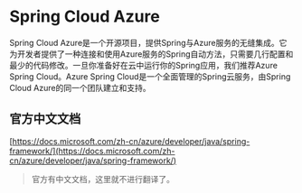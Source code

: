 
# Spring Cloud Azure

Spring Cloud Azure是一个开源项目，提供Spring与Azure服务的无缝集成。它为开发者提供了一种连接和使用Azure服务的Spring自动方法，只需要几行配置和最少的代码修改。一旦你准备好在云中运行你的Spring应用，我们推荐Azure Spring Cloud。Azure Spring Cloud是一个全面管理的Spring云服务，由Spring Cloud Azure的同一个团队建立和支持。

## 官方中文文档

[https://docs.microsoft.com/zh-cn/azure/developer/java/spring-framework/](https://docs.microsoft.com/zh-cn/azure/developer/java/spring-framework/)

> 官方有中文文档，这里就不进行翻译了。
